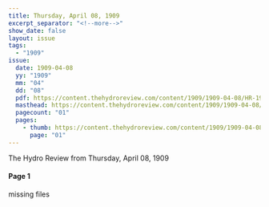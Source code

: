 ```yaml
---
title: Thursday, April 08, 1909
excerpt_separator: "<!--more-->"
show_date: false
layout: issue
tags:
  - "1909"
issue:
  date: 1909-04-08
  yy: "1909"
  mm: "04"
  dd: "08"
  pdf: https://content.thehydroreview.com/content/1909/1909-04-08/HR-1909-04-08.pdf
  masthead: https://content.thehydroreview.com/content/1909/1909-04-08/masthead/HR-1909-04-08.jpg
  pagecount: "01"
  pages:
    - thumb: https://content.thehydroreview.com/content/1909/1909-04-08/thumbnails/HR-1909-04-08-01.jpg
      page: "01"
---
```


The Hydro Review from Thursday, April 08, 1909

<!--more-->

<h4>Page 1</h4>
<p>missing files</p>
